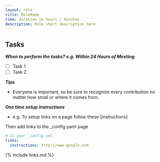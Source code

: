 ```yaml
---
layout: role
title: RoleName
time: duration in hours / minutes
description: Role short description here 
---
```


## Tasks

***When to perform the tasks? e.g. Within 24 Hours of Meeting***

- [ ] Task 1
- [ ] Task 2

***Tips***

* Everyone is important, so be sure to recognize every contribution no matter how small or where it comes from.

***One time setup instructions***

* e.g. To setup links on a page follow these [instructions]

Then add links to the _config.yaml page 

``` yaml
# in your _config.yml
links: 
  instructions: http://www.google.com
```

<!--  include this link below to add all of the globally configured links  -->
{% include links.md %}